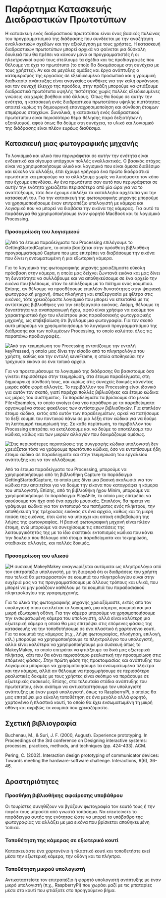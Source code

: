 # Παράρτημα Κατασκευής Διαδραστικών Πρωτοτύπων

Η κατασκευή ενός διαδραστικού πρωτοτύπου είναι ένας βασικός πυλώνας του προγραμματισμού της διάδρασης που συνδέεται με την αναζήτηση εναλλακτικών σχεδίων και την αξιολόγηση με τους χρήστες. Η κατασκευή διαδραστικών πρωτοτύπων μπορεί αρχικά να φαίνεται μια δύσκολη δουλειά που θα πρέπει να κάνουν μόνο οι προγραμματιστές ή οι ηλεκτρονικοί αφού τους στείλουμε τα σχέδια και τις προδιαγραφές που θέλουμε να έχει το πρωτότυπο (το οποίο θα δοκιμάσουμε στη συνέχεια με τους χρήστες). Αν και σε μεγάλες ομάδες και έργα ανάπτυξης ο καταμερισμός της εργασίας σε εξειδικευμένο προσωπικό και η γραμμική διαδικασία ανάπτυξης είναι αναγκαίες συνθήκες για την καλή οργάνωση και τον συνεχή έλεγχο της προόδου, στην πράξη μπορούμε να φτιάξουμε διαδραστικά πρωτότυπα υψηλής πιστότητας χωρίς πολλές εξειδικευμένες γνώσεις και χωρίς βοήθεια από άλλους. Όπως θα δούμε σε αυτήν την ενότητα, η κατασκευή ενός διαδραστικού πρωτοτύπου υψηλής πιστότητας απαιτεί κυρίως τη δημιουργική επαναχρησιμοποίηση και σύνθεση έτοιμων επιμέρους στοιχείων. Συνολικά, η κατασκευή ενός διαδραστικού πρωτοτύπου είναι περισσότερο θέμα θέλησης παρά δεξιοτήτων ή εξοπλισμού, αφού όπως θα δούμε στη συνέχεια, το υλικό και λογισμικό της διάδρασης είναι πλέον ευρέως διαθέσιμο.

## Κατασκευή μιας φωτογραφικής μηχανής

Το λογισμικό και υλικό που περιγράφεται σε αυτήν την ενότητα είναι ενδεικτικό και σίγουρα υπάρχουν πολλές εναλλακτικές. Ο βασικός στόχος είναι να χρησιμοποιήσουμε υλικό και λογισμικό που είναι άμεσα διαθέσιμο και εύκολο να αλλάξει, έτσι έχουμε γρήγορα ένα πρώτο διαδραστικό πρωτότυπο και μπορούμε να το αλλάξουμε χωρίς να λυπόμαστε τον κόπο που έχουμε επενδύσει. Αν ένα πρωτότυπο σαν αυτό που περιγράφεται σε αυτήν την ενότητα χρειάζεται περισσότερο από μία ώρα για να το αναπτύξουμε, τότε δεν έχουμε επιλέξει τα κατάλληλα αρχέτυπα για την κατασκευή του. Για την κατασκευή της φωτογραφικής μηχανής μπορούμε να χρησιμοποιήσουμε έναν επιτραπέζιο υπολογιστή με κάμερα και λογισμικό που να μπορεί να διαβάσει την εικόνα της κάμερας. Για αυτό το παράδειγμα θα χρησιμοποιήσουμε έναν φορητό MacBook και το λογισμικό Processing.

### Προσομοίωση του λογισμικού

![Από τα έτοιμα παραδείγματα του Processing επιλέγουμε το GettingStartedCapture, το οποίο βασίζεται στην πρόσθετη βιβλιοθήκη προγραμματισμού Capture που μας επιτρέπει να διαβάσουμε την εικόνα που δίνει η ενσωματωμένη ή μια εξωτερική κάμερα.](/images/appendices/getting-started-capture.jpg)

Για το λογισμικό της φωτογραφικής μηχανής χρειαζόμαστε εύκολη πρόσβαση στην κάμερα, η οποία μας δείχνει ζωντανά εικόνα και μας δίνει τη δυνατότητα να συλλάβουμε και να αποθηκεύσουμε σε ένα αρχείο την εικόνα που βλέπουμε, όταν το επιλέξουμε με το πάτημα ενός κουμπιού. Επίσης, αν θέλουμε να προσθέσουμε επιπλέον δυνατότητες στην ψηφιακή φωτογραφική μηχανή, όπως πλοήγηση και επεξεργασία με φίλτρα στις εικόνες, τότε χρειαζόμαστε λογισμικό που μπορεί να επεκταθεί με τις αντίστοιχες βιβλιοθήκες για την επεξεργασία εικόνας. Ακόμη, θέλουμε τη δυνατότητα για αναπαραγωγή ήχου, αφού είναι χρήσιμο να ακούμε τον χαρακτηριστικό ήχο του κλείστρου μιας παραδοσιακής φωτογραφικής μηχανής, ως επιβεβαίωση ότι βγάλαμε μια φωτογραφία. Για τον σκοπό αυτό μπορούμε να χρησιμοποιήσουμε το λογισμικό προγραμματισμού της διάδρασης και των πολυμέσων Processing, το οποίο καλύπτει όλες τις παραπάνω προδιαγραφές.

![Από την τεκμηρίωση του Processing εντοπίζουμε την εντολή keyPressed, η οποία μας δίνει την είσοδο από το πληκτρολόγιο του χρήστη, καθώς και την εντολή saveFrame, η οποία αποθηκεύει την τρέχουσα εικόνα σε ένα τοπικό αρχείο.](/images/appendices/key-pressed-save.jpg)

Για να προετοιμάσουμε το λογισμικό της διάδρασης θα βασιστούμε όσο γίνεται περισσότερο στην τεκμηρίωση, στα έτοιμα παραδείγματα, στη δημιουργική σύνθεσή τους, και κυρίως στις συνεχείς δοκιμές κάνοντας μικρές κάθε φορά αλλαγές. Το περιβάλλον του Processing είναι ιδανικό για αυτόν τον σκοπό, γιατί παρέχει πολλές βιβλιοθήκες και έτοιμο κώδικα ως μέρος του συστήματος. Τα παραδείγματα τα βρίσκουμε στο μενού File>Examples, το οποίο ανοίγει ένα νέο παράθυρο με τα παραδείγματα οργανωμένα στους φακέλους των αντίστοιχων βιβλιοθηκών. Για επιπλέον έτοιμο κώδικα, εκτός από αυτόν των παραδειγμάτων, αρκεί να πατήσουμε το δεξί κουμπί του ποντικιού πάνω σε μια λέξη στον κώδικα για να δούμε τη λεπτομερή τεκμηρίωσή της. Σε κάθε περίπτωση, το περιβάλλον του Processing επιτρέπει να εκτελέσουμε και να δούμε το αποτέλεσμα του κώδικα, καθώς και των μικρών αλλαγών που δοκιμάζουμε αμέσως.

![Στις περισσότερες περιπτώσεις της συγγραφής κώδικα υπολογιστή δεν χρειάζεται τόσο να γράψουμε πρωτότυπο κώδικα, όσο να εντοπίσουμε ήδη έτοιμο κώδικα σε παραδείγματα και στην τεκμηρίωση του εργαλείου ανάπτυξης και να τον αλλάξουμε.](/images/appendices/documentation.png)

Από τα έτοιμα παραδείγματα του Processing, μπορούμε να χρησιμοποιήσουμε από τη βιβλιοθήκη Capture το παράδειγμα GettingStartedCapture, το οποίο μας δίνει μια βασική σκαλωσιά για τον κώδικα που απαιτείται για να δούμε την είκονα που καταγράφει η κάμερα του υπολογιστή. Επίσης, από τη βιβλιοθήκη ήχου Minim, μπορούμε να χρησιμοποιήσουμε το παράδειγμα PlayAFile, το οποίο μας επιτρέπει να ακούσουμε τον ήχο από ένα αρχείο μουσικής. Επιπλέον, θα πρέπει να γράψουμε κώδικα για τον εντοπισμό του πατήματος ενός πλήκτρου, την αποθήκευση της τρέχουσας εικόνας σε ένα αρχείο, καθώς και τη μικρή παύση της εικόνας, έτσι ώστε να υπάρχει και οπτική επιβεβαίωση της λήψης της φωτογραφίας. Η βασική φωτογραφική μηχανή είναι πλέον έτοιμη, ενώ μπορούμε να συνεχίσουμε τις επεκτάσεις της λειτουργικότητάς της με το ίδιο σκεπτικό: εντοπισμός κώδικα που κάνει την δουλειά που θέλουμε από έτοιμα παραδείγματα και τεκμηρίωση, σταδιακές αλλαγές, και πολλές δοκιμές.

### Προσομοίωση του υλικού

![Η συσκευή MakeyMakey αναγνωρίζεται αυτόματα ως πληκτρολόγιο από τον επιτραπέζιο υπολογιστή, με τη διαφορά ότι οι διαδράσεις του χρήστη που τελικά θα μεταφραστούν σε κουμπιά του πληκτρολογίου είναι στην ευχέριά μας να τις προγραμματίσουμε με άλλους τρόπους και υλικά, που μπορεί να μην μοιάζουν καθόλου με τα κουμπιά του παραδοσιακού πληκτρολογίου της γραφομηχανής.](/images/appendices/makey.jpg)

Για το υλικό της φωτογραφικής μηχανής χρειαζόμαστε, εκτός από τον υπολογιστή όπου εκτελείται το λογισμικό, μια κάμερα, κουμπιά και μια μικρή εξωτερική οθόνη. Για την κάμερα μπορούμε να χρησιμοποιήσουμε την ενσωματωμένη κάμερα του υπολογιστή, αλλά είναι καλύτερη μια εξωτερική κάμερα η οποία θα μας επιτρέψει στις επόμενες φάσεις της κατασκευής να την τοποθετήσουμε σε ένα πλαστικό ή χαρτονένιο κουτί. Για τα κουμπιά της κάμερας (π.χ., λήψη φωτογραφίας, πλοήγηση, επιλογή, κτλ.) μπορούμε να χρησιμοποιήσουμε το πληκτρολόγιο του υπολογιστή, αλλά είναι καλύτερα να χρησιμοποιήσουμε μια συσκευή όπως το MakeyMakey, το οποίο επιτρέπει να φτιάξουμε τα δικά μας εξωτερικά πλήκτρα, κάτι που θα κάνει περισσότερο ρεαλιστική την προσομοίωση στις επόμενες φάσεις. Στην πρώτη φάση της προετοιμασίας και ανάπτυξης του λογισμικού μπορούμε να χρησιμοποιήσουμε τα ενσωματωμένα πλήκτρα και την κάμερα, αλλά αν θέλουμε να προχωρήσουμε σε περισσότερο ρεαλιστικές δοκιμές με τους χρήστες είναι σκόπιμο να περάσουμε σε εξωτερικές συσκευές. Επίσης, στα τελευταία στάδια ανάπτυξης του πρωτοτύπου, είναι σκόπιμο να αντικαταστήσουμε τον υπολογιστή ανάπτυξης με έναν μικρό υπολογιστή, όπως το RaspberryPi, ο οποίος θα μας επιτρέψει μια εύκολη τοποθέτηση σε ένα μεγάλο αλλά φορητό, χαρτονένιο ή πλαστικό κουτί, το οποίο θα έχει ενσωματωμένη τη μικρή οθόνη και ακριβώς τα κουμπιά που χρειαζόμαστε.

## Σχετική βιβλιογραφία

Buchenau, M., & Suri, J. F. (2000, August). Experience prototyping. In Proceedings of the 3rd conference on Designing interactive systems: processes, practices, methods, and techniques (pp. 424-433). ACM.

Pering, C. (2002). Interaction design prototyping of communicator devices: Towards meeting the hardware-software challenge. Ιnteractions, 9(6), 36-46.

## Δραστηριότητες

### Προσθήκη βιβλιοθήκης αφαίρεσης υποβάθρου

Οι τουρίστες συνηθίζουν να βγάζουν φωτογραφία τον εαυτό τους ή την παρέα τους μπροστά από γνωστά τοπόσημα. Να επεκτείνετε το παράδειγμα αυτής της ενότητας ώστε να μπορεί το υπόβαθρο της φωτογραφίας να αλλάξει με μια εικόνα που βρίσκεται αποθηκευμένη τοπικά.

### Τοποθέτηση της κάμερας σε εξωτερικό κουτί

Κατασκευάστε ένα χαρτονένιο ή πλαστικό κουτί και τοποθετήστε εκεί μέσα την εξωτερική κάμερα, την οθόνη και τα πλήκτρα.

### Τοποθέτηση μικρού υπολογιστή

Αντικαταστείστε τον επιτραπέζιο ή φορητό υπολογιστή ανάπτυξης με έναν μικρό υπολογιστή (π.χ., RaspberryPi) που χωράει μαζί με τις μπαταρίες μέσα στο κουτί που φτιάξατε στο προηγούμενο βήμα.
